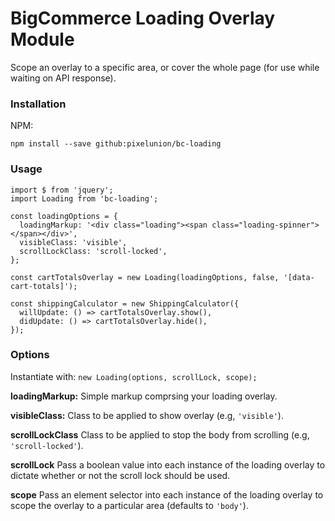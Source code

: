 # BigCommerce Loading Overlay Module

Scope an overlay to a specific area, or cover the whole page (for use while waiting on API response).

### Installation

NPM:
```
npm install --save github:pixelunion/bc-loading
```


### Usage

```
import $ from 'jquery';
import Loading from 'bc-loading';

const loadingOptions = {
  loadingMarkup: '<div class="loading"><span class="loading-spinner"></span></div>',
  visibleClass: 'visible',
  scrollLockClass: 'scroll-locked',
};

const cartTotalsOverlay = new Loading(loadingOptions, false, '[data-cart-totals]');

const shippingCalculator = new ShippingCalculator({
  willUpdate: () => cartTotalsOverlay.show(),
  didUpdate: () => cartTotalsOverlay.hide(),
});
```


### Options

Instantiate with:
`new Loading(options, scrollLock, scope);`

**loadingMarkup:** Simple markup comprsing your loading overlay.

**visibleClass:** Class to be applied to show overlay (e.g, `'visible'`).

**scrollLockClass** Class to be applied to stop the body from scrolling (e.g, `'scroll-locked'`).

**scrollLock** Pass a boolean value into each instance of the loading overlay to dictate whether or not the scroll lock should be used.

**scope** Pass an element selector into each instance of the loading overlay to scope the overlay to a particular area (defaults to `'body'`).
